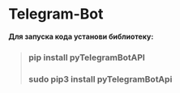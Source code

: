 # Telegram-Bot

__Для запуска кода установи библиотеку:__
> ### pip install pyTelegramBotAPI
> ### sudo pip3 install pyTelegramBotApi

